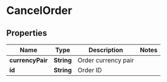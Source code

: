 
# CancelOrder

## Properties
Name | Type | Description | Notes
------------ | ------------- | ------------- | -------------
**currencyPair** | **String** | Order currency pair | 
**id** | **String** | Order ID | 



